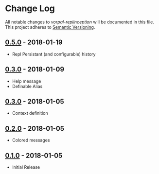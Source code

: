 # Change Log

All notable changes to *vorpal-replinception* will be documented in this file.
This project adheres to [Semantic Versioning](http://semver.org/).

## [0.5.0] - 2018-01-19
- Repl Persistant (and configurable) history

## [0.3.0] - 2018-01-09
- Help message
- Definable Alias

## [0.3.0] - 2018-01-05
- Context definition

## [0.2.0] - 2018-01-05
- Colored messages

## [0.1.0] - 2018-01-05
- Initial Release

[unreleased]: https://github.com/AdrieanKhisbe/hapi-configue/compare/v0.5.0...HEAD
[0.5.0]: https://github.com/AdrieanKhisbe/hapi-configue/compare/v0.4.0....v0.5.0
[0.4.0]: https://github.com/AdrieanKhisbe/hapi-configue/compare/v0.3.0....v0.4.0
[0.3.0]: https://github.com/AdrieanKhisbe/hapi-configue/compare/v0.2.0....v0.3.0
[0.2.0]: https://github.com/AdrieanKhisbe/hapi-configue/compare/v0.1.0....v0.2.0
[0.1.0]: https://github.com/AdrieanKhisbe/hapi-configue/compare/9b9ae33....v0.1.0
